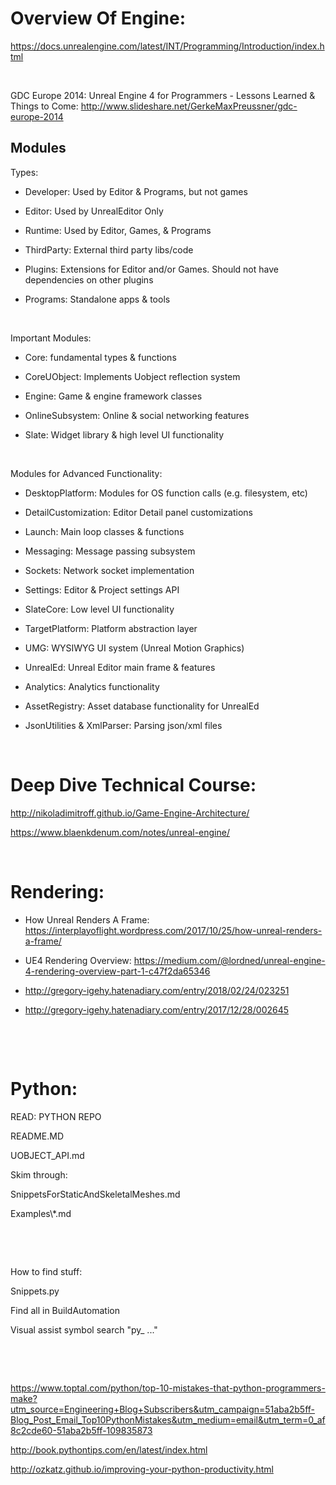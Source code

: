 Overview Of Engine:
===================

<https://docs.unrealengine.com/latest/INT/Programming/Introduction/index.html>

 

GDC Europe 2014: Unreal Engine 4 for Programmers - Lessons Learned & Things to Come: <http://www.slideshare.net/GerkeMaxPreussner/gdc-europe-2014>




Modules
-------

Types:

-   Developer: Used by Editor & Programs, but not games

-   Editor: Used by UnrealEditor Only

-   Runtime: Used by Editor, Games, & Programs

-   ThirdParty: External third party libs/code

-   Plugins: Extensions for Editor and/or Games. Should not have dependencies on other plugins

-   Programs: Standalone apps & tools

 

Important Modules:

-   Core: fundamental types & functions

-   CoreUObject: Implements Uobject reflection system

-   Engine: Game & engine framework classes

-   OnlineSubsystem: Online & social networking features

-   Slate: Widget library & high level UI functionality

 

Modules for Advanced Functionality:

-   DesktopPlatform: Modules for OS function calls (e.g. filesystem, etc)

-   DetailCustomization: Editor Detail panel customizations

-   Launch: Main loop classes & functions

-   Messaging: Message passing subsystem

-   Sockets: Network socket implementation

-   Settings: Editor & Project settings API

-   SlateCore: Low level UI functionality

-   TargetPlatform: Platform abstraction layer

-   UMG: WYSIWYG UI system (Unreal Motion Graphics)

-   UnrealEd: Unreal Editor main frame & features

-   Analytics: Analytics functionality

-   AssetRegistry: Asset database functionality for UnrealEd

-   JsonUtilities & XmlParser: Parsing json/xml files

 

Deep Dive Technical Course:
===========================

<http://nikoladimitroff.github.io/Game-Engine-Architecture/>

<https://www.blaenkdenum.com/notes/unreal-engine/>

 

Rendering:
==========

-   How Unreal Renders A Frame: <https://interplayoflight.wordpress.com/2017/10/25/how-unreal-renders-a-frame/>

-   UE4 Rendering Overview: <https://medium.com/@lordned/unreal-engine-4-rendering-overview-part-1-c47f2da65346>

-   <http://gregory-igehy.hatenadiary.com/entry/2018/02/24/023251>

-   <http://gregory-igehy.hatenadiary.com/entry/2017/12/28/002645>

 

 

Python:
=======

READ: PYTHON REPO

README.MD

UOBJECT\_API.md

Skim through:

SnippetsForStaticAndSkeletalMeshes.md

Examples\\\*.md

 

 

How to find stuff:

Snippets.py

Find all in BuildAutomation

Visual assist symbol search "py\_ ..."

 

 

<https://www.toptal.com/python/top-10-mistakes-that-python-programmers-make?utm_source=Engineering+Blog+Subscribers&utm_campaign=51aba2b5ff-Blog_Post_Email_Top10PythonMistakes&utm_medium=email&utm_term=0_af8c2cde60-51aba2b5ff-109835873>

<http://book.pythontips.com/en/latest/index.html>

<http://ozkatz.github.io/improving-your-python-productivity.html>
